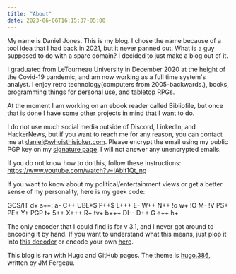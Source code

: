 ```yaml
---
title: "About"
date: 2023-06-06T16:15:37-05:00
---
```

My name is Daniel Jones. This is my blog. I chose the name because of a tool idea that I had back in 2021, but it never panned out. What is a guy supposed to do with a spare domain? I decided to just make a blog out of it.

I graduated from LeTourneau University in December 2020 at the height of the Covid-19 pandemic, and am now working as a full time system's analyst. I enjoy retro technology(computers from 2005-backwards.), books, programming things for personal use, and tabletop RPGs. 

At the moment I am working on an ebook reader called Bibliofile, but once that is done I have some other projects in mind that I want to do.

I do not use much social media outside of Discord, LinkedIn, and HackerNews, but if you want to reach me for any reason,  you can contact me at daniel@whoisthisjoker.com. Please encrypt the email using my public PGP key on my [signature page](/signature.txt). I will not answer any unencrypted emails.

If you do not know how to do this, follow these instructions: https://www.youtube.com/watch?v=lAblt1Qt_ng

If you want to know about my political/entertainment views or get a better sense of my personality, here is my geek code: 

GCS/IT d+ s++: a- C++ UBL*$ P++$ L+++ E- W++ N++ !o w+ !O M- !V PS+ PE+ Y+ PGP t+ 5++ X+++ R+ tv+ b+++ DI-- D++ G e++ h+



The only encoder that I could find is for v 3.1, and I never got around to encoding it by hand. If you want to understand what this means, just plop it into [this decoder](https://www.joereiss.net/geek/ungeek.html) or encode your own [here](https://www.joereiss.net/geek/geek.html).

This blog is ran with Hugo and GitHub pages. The theme is [hugo.386](https://themes.gohugo.io/themes/hugo.386/), written by JM Fergeau.
